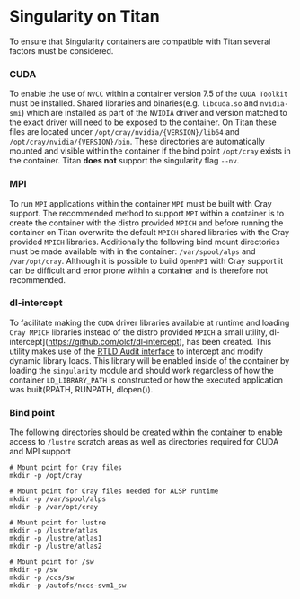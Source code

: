 # Singularity on Titan
To ensure that Singularity containers are compatible with Titan several factors must be considered.

### CUDA
To enable the use of `NVCC` within a container version 7.5 of the `CUDA Toolkit` must be installed. Shared libraries and binaries(e.g. `libcuda.so` and `nvidia-smi`) which are installed as part of the `NVIDIA` driver and version matched to the exact driver will need to be exposed to the container. On Titan these files are located under `/opt/cray/nvidia/{VERSION}/lib64` and `/opt/cray/nvidia/{VERSION}/bin`. These directories are automatically mounted and visible within the container if the bind point `/opt/cray` exists in the container. Titan **does not** support the singularity flag `--nv`.

### MPI
To run `MPI` applications within the container `MPI` must be built with Cray support. The recommended method to support  `MPI` within a container is to create the container with the distro provided `MPICH` and before running the container on Titan overwrite the default `MPICH` shared libraries with the Cray provided `MPICH` libraries. Additionally the following bind mount directories must be made available with in the container: `/var/spool/alps` and `/var/opt/cray`. Although it is possible to build `OpenMPI` with Cray support it can be difficult and error prone within a container and is therefore not recommended.

### dl-intercept
To facilitate making the `CUDA` driver libraries available at runtime and loading `Cray MPICH` libraries instead of the distro provided `MPICH` a small utility, dl-intercept](https://github.com/olcf/dl-intercept), has been created. This utility makes use of the [RTLD Audit interface](http://man7.org/linux/man-pages/man7/rtld-audit.7.html) to intercept and modify dynamic library loads. This library will be enabled inside of the container by loading the `singularity` module and should work regardless of how the container `LD_LIBRARY_PATH` is constructed or how the executed application was built(RPATH, RUNPATH, dlopen()).

### Bind point
The following directories should be created within the container to enable access to `/lustre` scratch areas as well as directories required for CUDA and MPI support
```
# Mount point for Cray files
mkdir -p /opt/cray

# Mount point for Cray files needed for ALSP runtime
mkdir -p /var/spool/alps
mkdir -p /var/opt/cray

# Mount point for lustre
mkdir -p /lustre/atlas
mkdir -p /lustre/atlas1
mkdir -p /lustre/atlas2

# Mount point for /sw
mkdir -p /sw
mkdir -p /ccs/sw
mkdir -p /autofs/nccs-svm1_sw
```
